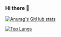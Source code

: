### Hi there 👋

[![Anurag's GitHub stats](https://github-readme-stats.vercel.app/api?username=sourabhkourav)](https://github.com/sourabhkourav/github-readme-stats)


[![Top Langs](https://github-readme-stats.vercel.app/api/top-langs/?username=sourabhkourav&layout=compact)](https://github.com/sourabhkourav/github-readme-stats)


<!--
**sourabhkourav/sourabhkourav** is a ✨ _special_ ✨ repository because its `README.md` (this file) appears on your GitHub profile.

Here are some ideas to get you started:

- 🔭 I’m currently working on ...
- 🌱 I’m currently learning ...
- 👯 I’m looking to collaborate on ...
- 🤔 I’m looking for help with ...
- 💬 Ask me about ...
- 📫 How to reach me: ...
- 😄 Pronouns: ...
- ⚡ Fun fact: ...
-->
